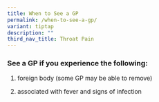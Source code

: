 ```yaml
---
title: When to See a GP
permalink: /when-to-see-a-gp/
variant: tiptap
description: ""
third_nav_title: Throat Pain
---
```

<h3>See a GP if you experience the following:</h3>
<ol data-tight="true" class="tight">
<li>
<p>foreign body (some GP may be able to remove)</p>
</li>
<li>
<p>associated with fever and signs of infection</p>
</li>
</ol>
<p></p>